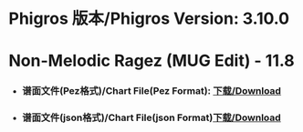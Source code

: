 
# Phigros 版本/Phigros Version:  3.10.0

# __Non-Melodic Ragez (MUG Edit) - 11.8__

- ### __谱面文件(Pez格式)/Chart File(Pez Format):  [下载/Download](https://github.com/Po6647A/WebAssests/releases/download/3.10.0/0)__

- ### __谱面文件(json格式)/Chart File(json Format)[下载/Download](https://github.com/Po6647A/WebAssests/releases/download/3.10.0/884.json)__

